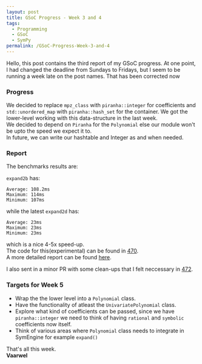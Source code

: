 ```yaml
---
layout: post
title: GSoC Progress - Week 3 and 4
tags:
  - Programming
  - GSoC
  - SymPy
permalink: /GSoC-Progress-Week-3-and-4
---	
```


Hello, this post contains the third report of my GSoC progress. At one point, I had changed the deadline from Sundays to Fridays, but I seem to be running a week late on the post names. That has been corrected now

### Progress

We decided to replace `mpz_class` with `piranha::integer` for coefficients and `std::unordered_map` with `piranha::hash_set` for the container. We got the lower-level working with this data-structure in the last week. <br/>
We decided to depend on `Piranha` for the `Polynomial` else our module won't be upto the speed we expect it to. <br/>
In future, we can write our hashtable and Integer as and when needed. <br/>

### Report

The benchmarks results are: <br/>

`expand2b` has: <br/>

`Average: 108.2ms` <br/>
`Maximum: 114ms  ` <br/>
`Minimum: 107ms  ` <br/>

while the latest `expand2d` has: <br/>

`Average: 23ms` <br/>
`Maximum: 23ms` <br/>
`Minimum: 23ms` <br/>

which is a nice 4-5x speed-up. <br/>
The code for this(experimental) can be found in [470](https://github.com/sympy/symengine/pull/470). <br/>
A more detailed report can be found [here](https://github.com/sympy/sympy/wiki/Benchmark-results-expand2b,-SymEngine). <br/>

I also sent in a minor PR with some clean-ups that I felt neccessary in [472](https://github.com/sympy/symengine/pull/472).

### Targets for Week 5
* Wrap the the lower level into a `Polynomial` class.
* Have the functionality of atleast the `UnivariatePolynomial` class.
* Explore what kind of coefficients can be passed, since we have `piranha::integer` we need to think of having `rational` and `symbolic` coefficients now itself.
* Think of various areas where `Polynomial` class needs to integrate in SymEngine for example `expand()`

That's all this week. <br/>
**Vaarwel**
